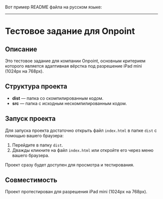 Вот пример README файла на русском языке:

---

# Тестовое задание для Onpoint

## Описание

Это тестовое задание для компании Onpoint, основным критерием которого является адаптивная вёрстка под разрешение iPad mini (1024px на 768px).

## Структура проекта

- **dist** — папка со скомпилированным кодом.
- **src** — папка с исходным нескомпилированным кодом.

## Запуск проекта

Для запуска проекта достаточно открыть файл `index.html` в папке `dist` с помощью вашего браузера:

1. Перейдите в папку `dist`.
2. Дважды кликните на файл `index.html` или откройте его через меню вашего браузера.

Проект сразу будет доступен для просмотра и тестирования.

## Совместимость

Проект протестирован для разрешения iPad mini (1024px на 768px).
